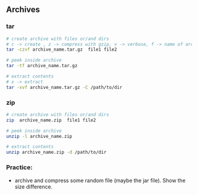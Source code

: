 ## Archives
### tar
```bash
# create archive with files or/and dirs
# c -> create , z -> compress with gzip, v -> verbose, f -> name of archive
tar -czvf archive_name.tar.gz  file1 file2

# peek inside archive
tar -tf archive_name.tar.gz

# extract contents
# x -> extract
tar -xvf archive_name.tar.gz -C /path/to/dir
```
### zip
```bash
# create archive with files or/and dirs
zip  archive_name.zip  file1 file2

# peek inside archive
unzip -l archive_name.zip

# extract contents
unzip archive_name.zip -d /path/to/dir
```

### Practice:
- archive and compress some random file (maybe the jar file). Show the size difference.